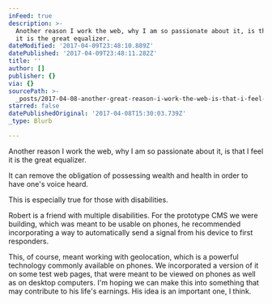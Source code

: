 ```yaml
---
inFeed: true
description: >-
  Another reason I work the web, why I am so passionate about it, is that I feel
  it is the great equalizer.
dateModified: '2017-04-09T23:48:10.889Z'
datePublished: '2017-04-09T23:48:11.282Z'
title: ''
author: []
publisher: {}
via: {}
sourcePath: >-
  _posts/2017-04-08-another-great-reason-i-work-the-web-is-that-i-feel-it-is-the.md
starred: false
datePublishedOriginal: '2017-04-08T15:30:03.739Z'
_type: Blurb

---
```

Another reason I work the web, why I am so passionate about it, is that I feel it is the great equalizer.

It can remove the obligation of possessing wealth and health in order to have one's voice heard.

This is especially true for those with disabilities.

Robert is a friend with multiple disabilities. For the prototype CMS we were building, which was meant to be usable on phones, he recommended incorporating a way to automatically send a signal from his device to first responders.

This, of course, meant working with geolocation, which is a powerful technology commonly available on phones. We incorporated a version of it on some test web pages, that were meant to be viewed on phones as well as on desktop computers. I'm hoping we can make this into something that may contribute to his life's earnings. His idea is an important one, I think.